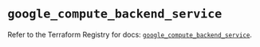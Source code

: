# `google_compute_backend_service`

Refer to the Terraform Registry for docs: [`google_compute_backend_service`](https://registry.terraform.io/providers/hashicorp/google/6.28.0/docs/resources/compute_backend_service).
